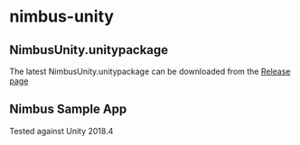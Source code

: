 # nimbus-unity

## NimbusUnity.unitypackage

The latest NimbusUnity.unitypackage can be downloaded from the [Release page](https://github.com/timehop/nimbus-unity/releases)

## Nimbus Sample App

Tested against Unity 2018.4
